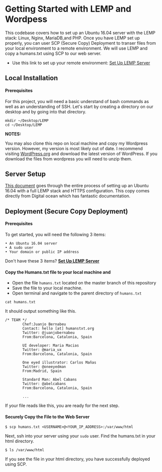 
# Getting Started with LEMP and Wordpess

This codebase covers how to set up an Ubuntu 16.04 server with the LEMP stack: Linux, Nginx, MariaDB,and PHP. Once you have LEMP set up properly, you can user SCP (Secure Copy) Deployment to transer files from your local environment to a remote environment. We will use LEMP and copy a humans.txt using SCP to our web server.

- Use this link to set up your remote environment: [Set Up LEMP Server](https://google.com)

## Local Installation
#### Prerequisites
For this project, you will need a basic understand of bash commands as well as an understanding of SSH. Let's start by creating a directory on our desktop and by going into that directory.

```
mkdir ~/Desktop/LEMP
cd ~/Desktop/LEMP
```

**NOTES:** 

You may also clone this repo on local machine and copy my Wordpress version. However, my version is most likely out of date. I recommend visiting [WordPress.org](https://wordpress.org/) and download the latest version of WordPress. If you download the files from wordpress you will need to unzip them.

## Server Setup
[This document](https://google.com) goes through the entire process of setting up an Ubuntu 16.04 with a full LEMP stack and HTTPS configuration. This copy comes directly from Digital ocean which has fantastic documentation.

## Deployment (Secure Copy Deployment)

#### Prerequisites
To get started, you will need the following 3 items:
	
	• An Ubuntu 16.04 server
	• A sudo user 
	• Your domain or public IP address
	
Don't have these 3 items?  **[Set Up LEMP Server](https://github.com/eheckard23/Server_Stack/blob/master/setup.md)**

#### Copy the Humans.txt file to your local machine and 

* Open the file `humans.txt` located on the master branch of this repository
* Save the file to your local machine.
* Open terminal and navigate to the parent directory of `humans.txt`


```
cat humans.txt
```


It should output something like this.

```text
/* TEAM */
        Chef:Juanjo Bernabeu
        Contact: hello [at] humanstxt.org
        Twitter: @juanjobernabeu
        From:Barcelona, Catalonia, Spain

        UI developer: Maria Macias
        Twitter: @maria_ux
        From:Barcelona, Catalonia, Spain

        One eyed illustrator: Carlos Mañas
        Twitter: @oneeyedman
        From:Madrid, Spain

        Standard Man: Abel Cabans
        Twitter: @abelcabans
        From:Barcelona, Catalonia, Spain
        
        ...
```
If your file reads like this, you are ready for the next step.

#### Securely Copy the File to the Web Server


`$ scp humans.txt <USERNAME>@<YOUR_IP_ADDRESS>:/var/www/html`


Next, ssh into your server using your `sudo` user. Find the humans.txt in your html directory.

`$ ls /var/www/html`

If you see the file in your html directory, you have successfully deployed using SCP.

